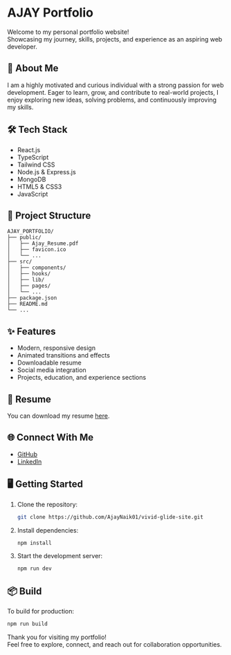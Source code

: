 # AJAY Portfolio

Welcome to my personal portfolio website!  
Showcasing my journey, skills, projects, and experience as an aspiring web developer.

## 🚀 About Me

I am a highly motivated and curious individual with a strong passion for web development. Eager to learn, grow, and contribute to real-world projects, I enjoy exploring new ideas, solving problems, and continuously improving my skills.

## 🛠️ Tech Stack

- React.js
- TypeScript
- Tailwind CSS
- Node.js & Express.js
- MongoDB
- HTML5 & CSS3
- JavaScript

## 📂 Project Structure

```
AJAY_PORTFOLIO/
├── public/
│   ├── Ajay_Resume.pdf
│   ├── favicon.ico
│   └── ...
├── src/
│   ├── components/
│   ├── hooks/
│   ├── lib/
│   ├── pages/
│   └── ...
├── package.json
├── README.md
└── ...
```

## ✨ Features

- Modern, responsive design
- Animated transitions and effects
- Downloadable resume
- Social media integration
- Projects, education, and experience sections

## 📄 Resume

You can download my resume [here](public/Ajay_Resume.pdf).

## 🌐 Connect With Me

- [GitHub](https://github.com/AjayNaik01)
- [LinkedIn](https://www.linkedin.com/in/ajay-naik-36136323a)

## 🖥️ Getting Started

1. Clone the repository:
   ```sh
   git clone https://github.com/AjayNaik01/vivid-glide-site.git
   ```
2. Install dependencies:
   ```sh
   npm install
   ```
3. Start the development server:
   ```sh
   npm run dev
   ```

## 📦 Build

To build for production:

```sh
npm run build
```

Thank you for visiting my portfolio!  
Feel free to explore, connect, and reach out for collaboration opportunities.
